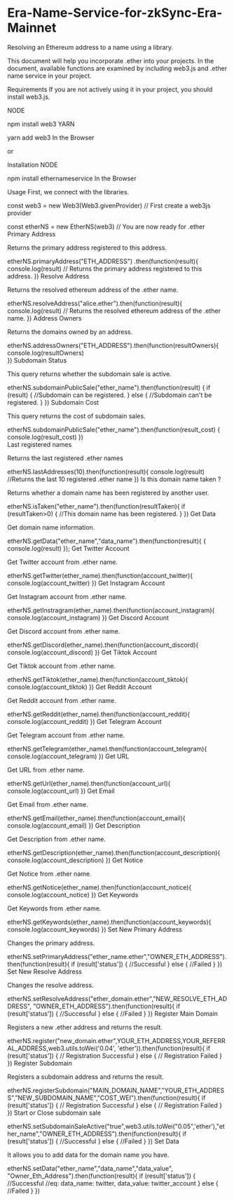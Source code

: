 # Era-Name-Service-for-zkSync-Era-Mainnet
Resolving an Ethereum address to a name using a library.

This document will help you incorporate .ether into your projects. In the document, available functions are examined by including web3.js and .ether name service in your project.

Requirements
If you are not actively using it in your project, you should install web3.js.

NODE

npm install web3
YARN

yarn add web3
In the Browser

<script src="https://cdn.jsdelivr.net/npm/web3@latest/dist/web3.min.js"></script>
or

<script src="https://unpkg.com/web3@latest/dist/web3.min.js"></script>
Installation
NODE

npm install ethernameservice
In the Browser

<script src="https://unpkg.com/ethernameservice@1.0.2/index.js"></script>
Usage
First, we connect with the libraries.

const web3 = new Web3(Web3.givenProvider)
// First create a web3js provider

const etherNS = new EtherNS(web3)
// You are now ready for .ether
Primary Address

Returns the primary address registered to this address.

etherNS.primaryAddress("ETH_ADDRESS")
.then(function(result){
    console.log(result)
    // Returns the primary address registered to this address.
})
Resolve Address

Returns the resolved ethereum address of the .ether name.

etherNS.resolveAddress("alice.ether").then(function(result){
    console.log(result)
    // Returns the resolved ethereum address of the .ether name.
})
Address Owners

Returns the domains owned by an address.

etherNS.addressOwners("ETH_ADDRESS").then(function(resultOwners){
	console.log(resultOwners)	
})
Subdomain Status

This query returns whether the subdomain sale is active.

etherNS.subdomainPublicSale("ether_name").then(function(result) {
    if (result) {
        //Subdomain can be registered.
    } else {
        //Subdomain can't be registered.
    }
})
Subdomain Cost

This query returns the cost of subdomain sales.

etherNS.subdomainPublicSale("ether_name").then(function(result_cost) {
    console.log(result_cost)
})    
Last registered names

Returns the last registered .ether names

etherNS.lastAddresses(10).then(function(result){
    console.log(result)
    //Returns the last 10 registered .ether name
})
Is this domain name taken ?

Returns whether a domain name has been registered by another user.

etherNS.isTaken("ether_name").then(function(resultTaken){
    if (resultTaken>0) {
        //This domain name has been registered.
    } 
})
Get Data

Get domain name information.

etherNS.getData("ether_name","data_name").then(function(result){ {
    console.log(result)
});
Get Twitter Account

Get Twitter account from .ether name.

etherNS.getTwitter(ether_name).then(function(account_twitter){
     console.log(account_twitter)
})
Get Instagram Account

Get Instagram account from .ether name.

etherNS.getInstragram(ether_name).then(function(account_instagram){
     console.log(account_instagram)
})
Get Discord Account

Get Discord account from .ether name.

etherNS.getDiscord(ether_name).then(function(account_discord){
     console.log(account_discord)
})
Get Tiktok Account

Get Tiktok account from .ether name.

etherNS.getTiktok(ether_name).then(function(account_tiktok){
     console.log(account_tiktok)
})
Get Reddit Account

Get Reddit account from .ether name.

etherNS.getReddit(ether_name).then(function(account_reddit){
     console.log(account_reddit)
})
Get Telegram Account

Get Telegram account from .ether name.

etherNS.getTelegram(ether_name).then(function(account_telegram){
     console.log(account_telegram)
})
Get URL

Get URL from .ether name.

etherNS.getUrl(ether_name).then(function(account_url){
     console.log(account_url)
})
Get Email

Get Email from .ether name.

etherNS.getEmail(ether_name).then(function(account_email){
     console.log(account_email)
})
Get Description

Get Description from .ether name.

etherNS.getDescription(ether_name).then(function(account_description){
     console.log(account_description)
})
Get Notice

Get Notice from .ether name.

etherNS.getNotice(ether_name).then(function(account_notice){
     console.log(account_notice)
})
Get Keywords

Get Keywords from .ether name.

etherNS.getKeywords(ether_name).then(function(account_keywords){
     console.log(account_keywords)
})
Set New Primary Address

Changes the primary address.

etherNS.setPrimaryAddress("ether_name.ether","OWNER_ETH_ADDRESS").then(function(result){
    if (result['status']) {
     //Successful
     } else {
     //Failed
     }
})
Set New Resolve Address

Changes the resolve address.

 etherNS.setResolveAddress("ether_domain.ether","NEW_RESOLVE_ETH_ADDRESS", "OWNER_ETH_ADDRESS").then(function(result){
        if (result['status']) {
        //Successful
        } else {
        //Failed
        }
 })
Register Main Domain

Registers a new .ether address and returns the result.

etherNS.register("new_domain.ether",YOUR_ETH_ADDRESS,YOUR_REFERRAL_ADDRESS,web3.utils.toWei('0.04', 'ether')).then(function(result){
    if (result['status']) {
        // Registration Successful
    } else {
        // Registration Failed
    }
})
Register Subdomain

Registers a subdomain address and returns the result.

 etherNS.registerSubdomain("MAIN_DOMAIN_NAME","YOUR_ETH_ADDRESS","NEW_SUBDOMAIN_NAME","COST_WEI").then(function(result){
    if (result['status']) {
        // Registration Successful
    } else {
        // Registration Failed
    }    
})
Start or Close subdomain sale

etherNS.setSubdomainSaleActive("true",web3.utils.toWei("0.05",'ether'),"ether_name","OWNER_ETH_ADDRESS").then(function(result){
	if (result['status']) {
     //Successful
     } else {
     //Failed
     }
})
Set Data

It allows you to add data for the domain name you have.

etherNS.setData("ether_name","data_name","data_value", "Owner_Eth_Address").then(function(result){
    if (result['status']) {
     //Successful
     //eq: data_name: twitter, data_value: twitter_account
     } else {
     //Failed
     }
})
